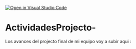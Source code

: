 [![Open in Visual Studio Code](https://classroom.github.com/assets/open-in-vscode-c66648af7eb3fe8bc4f294546bfd86ef473780cde1dea487d3c4ff354943c9ae.svg)](https://classroom.github.com/online_ide?assignment_repo_id=8530952&assignment_repo_type=AssignmentRepo)
# ActividadesProjecto-
Los avances del projecto final de mi equipo voy a subir aqui : 
